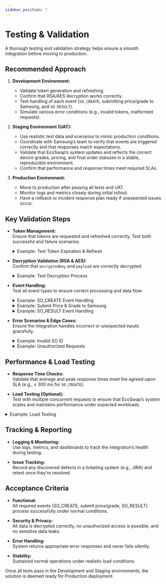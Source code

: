```yaml
---
sidebar_position: 7
---
```


# Testing & Validation

A thorough testing and validation strategy helps ensure a smooth integration before moving to production.

## Recommended Approach

1. **Development Environment:**  
   - Validate token generation and refreshing.
   - Confirm that RSA/AES decryption works correctly.
   - Test handling of each event (`SO_CREATE`, submitting price/grade to Samsung, and `SO_RESULT`).
   - Simulate various error conditions (e.g., invalid tokens, malformed requests).

2. **Staging Environment (UAT):**  
   - Use realistic test data and scenarios to mimic production conditions.
   - Coordinate with Samsung’s team to verify that events are triggered correctly and that responses match expectations.
   - Validate that EcoSwap’s system updates and reflects the correct device grades, pricing, and final order statuses in a stable, reproducible environment.
   - Confirm that performance and response times meet required SLAs.

3. **Production Environment:**  
   - Move to production after passing all tests and UAT.
   - Monitor logs and metrics closely during initial rollout.
   - Have a rollback or incident response plan ready if unexpected issues occur.

## Key Validation Steps

- **Token Management:**  
  Ensure that tokens are requested and refreshed correctly. Test both successful and failure scenarios.
  
  <details>
  <summary>Example: Test Token Expiration & Refresh</summary>
  
  **Scenario:**  
  1. Obtain an access token and store it.  
  2. Wait until the token is near expiry or manually invalidate it.  
  3. Attempt to use the expired token on a secure endpoint.  
     - Expected: Receive a `00401 Unauthorized` error.  
  4. Use the `refreshToken` to obtain a new token pair.  
     - Expected: Receive a `200` response with a new `token` and `refreshToken`.
  5. Retest the endpoint with the new token.  
     - Expected: Successful response (e.g., `200`, `status.code: "00000"`).
  </details>

- **Decryption Validation (RSA & AES):**  
  Confirm that `encryptedKey` and `payload` are correctly decrypted.
  
  <details>
  <summary>Example: Test Decryption Process</summary>
  
  **Scenario:**  
  1. Simulate a `SO_CREATE` request with a known AES key and payload.  
  2. Use `private.pem` to RSA-decrypt the `encryptedKey`.  
  3. AES-decrypt the `payload` using the recovered key.  
     - Expected: The decrypted JSON payload matches the known input JSON used before encryption.
  4. Compare device details, images, and statuses with expected values.
  </details>

- **Event Handling:**  
  Test all event types to ensure correct processing and data flow:
  
  <details>
  <summary>Example: SO_CREATE Event Handling</summary>
  
  **Scenario:**  
  1. Send a `SO_CREATE` event with a valid `soId` and device details.  
  2. Confirm EcoSwap responds with `200` and `"status": "received"`.  
  3. Check EcoSwap’s database or logs to ensure the order is recorded with correct details.
  </details>

  <details>
  <summary>Example: Submit Price & Grade to Samsung</summary>
  
  **Scenario:**  
  1. After receiving `SO_CREATE`, decide a price and grade (`evaluateGrade="A"`, `evaluatePrice="8000"`).
  2. Call Samsung’s `submitprice` endpoint with the evaluated data.  
     - Expected: `200` response and `code: "00000"`, ensuring submission is successful.
  3. Repeat with invalid prices or states to trigger error responses (e.g., `09400` Already bid).
  </details>

  <details>
  <summary>Example: SO_RESULT Event Handling</summary>
  
  **Scenario:**  
  1. Samsung sends `SO_RESULT` with `biddingResult="WIN"` and `soStatus="ACCEPTED"`.  
  2. EcoSwap should respond with `200` and `"status": "success"`.  
  3. Verify that the final order state in EcoSwap’s system matches the provided result and that any customer data is stored or handled as expected.
  </details>

- **Error Scenarios & Edge Cases:**  
  Ensure the integration handles incorrect or unexpected inputs gracefully.
  
  <details>
  <summary>Example: Invalid SO ID</summary>
  
  **Scenario:**  
  1. Send a `SO_CREATE` or `SO_RESULT` event with a non-existent or malformed `soId`.
  2. Expected: `00404 Data not found` or appropriate error code.
  3. Confirm that error handling logs are generated and no partial data is stored.
  </details>

  <details>
  <summary>Example: Unauthorized Requests</summary>
  
  **Scenario:**  
  1. Attempt to call EcoSwap endpoints without a valid token (or with a tampered token).  
  2. Expected: `00401 Unauthorized` response.  
  3. Check that no sensitive data is exposed and no unintended data changes occur.
  </details>

## Performance & Load Testing

- **Response Time Checks:**  
  Validate that average and peak response times meet the agreed-upon SLA (e.g., ≤ 300 ms for `SO_CREATE`).

- **Load Testing (Optional):**  
  Test with multiple concurrent requests to ensure that EcoSwap’s system scales and maintains performance under expected workloads.

<details>
<summary>Example: Load Testing</summary>

**Scenario:**  
1. Send 100 `SO_CREATE` events concurrently.  
2. Monitor response times and error rates.  
   - Expected: No significant increase in errors; response times remain acceptable.
</details>

## Tracking & Reporting

- **Logging & Monitoring:**  
  Use logs, metrics, and dashboards to track the integration’s health during testing.
  
- **Issue Tracking:**  
  Record any discovered defects in a ticketing system (e.g., JIRA) and retest once they’re resolved.

## Acceptance Criteria

- **Functional:**  
  All required events (SO_CREATE, submit price/grade, SO_RESULT) process successfully under normal conditions.
  
- **Security & Privacy:**  
  All data is decrypted correctly, no unauthorized access is possible, and no sensitive data leaks.
  
- **Error Handling:**  
  System returns appropriate error responses and never fails silently.
  
- **Stability:**  
  Sustained normal operations under realistic load conditions.

Once all tests pass in the Development and Staging environments, the solution is deemed ready for Production deployment.
